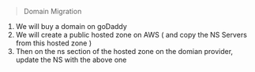> Domain Migration
1) We will buy a domain on goDaddy 
2) We will create a public hosted zone on AWS ( and copy the NS Servers from this hosted zone )
3) Then on the ns section of the hosted zone on the domian provider, update the NS with the above one